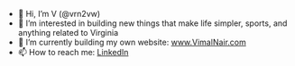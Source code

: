 - 👋 Hi, I’m V (@vrn2vw)
- 👀 I’m interested in building new things that make life simpler, sports, and anything related to Virginia
- 🌱 I’m currently building my own website: www.VimalNair.com 
- 📫 How to reach me: [LinkedIn](https://www.linkedin.com/in/v-nair/)

<!---
vrn2vw/vrn2vw is a ✨ special ✨ repository because its `README.md` (this file) appears on your GitHub profile.
You can click the Preview link to take a look at your changes.
--->
